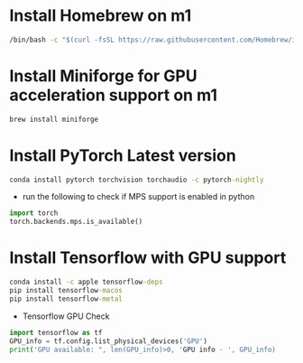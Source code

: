 # Install Homebrew on m1
```cmd
/bin/bash -c "$(curl -fsSL https://raw.githubusercontent.com/Homebrew/install/HEAD/install.sh)"
```

# Install Miniforge for GPU acceleration support on m1
```cmd
brew install miniforge
```

# Install PyTorch Latest version 
```cmd
conda install pytorch torchvision torchaudio -c pytorch-nightly
```

* run the following to check if MPS support is enabled in python
```python
import torch
torch.backends.mps.is_available()
```

# Install Tensorflow with GPU support 
```cmd
conda install -c apple tensorflow-deps
pip install tensorflow-macos
pip install tensorflow-metal
```

* Tensorflow GPU Check
```python
import tensorflow as tf
GPU_info = tf.config.list_physical_devices('GPU')
print('GPU available: ", len(GPU_info)>0, 'GPU info - ', GPU_info)
```
